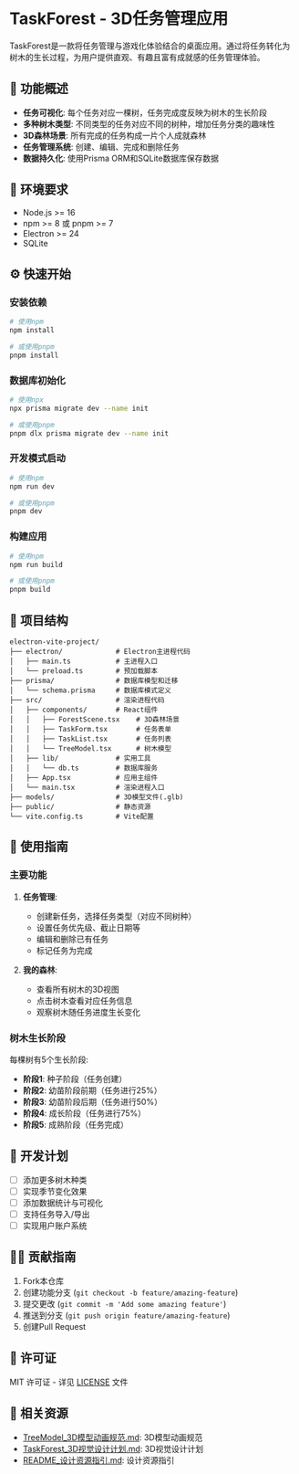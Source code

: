 # TaskForest - 3D任务管理应用

TaskForest是一款将任务管理与游戏化体验结合的桌面应用。通过将任务转化为树木的生长过程，为用户提供直观、有趣且富有成就感的任务管理体验。

## 🎯 功能概述

- **任务可视化**: 每个任务对应一棵树，任务完成度反映为树木的生长阶段
- **多种树木类型**: 不同类型的任务对应不同的树种，增加任务分类的趣味性
- **3D森林场景**: 所有完成的任务构成一片个人成就森林
- **任务管理系统**: 创建、编辑、完成和删除任务
- **数据持久化**: 使用Prisma ORM和SQLite数据库保存数据

## 🔧 环境要求

- Node.js >= 16
- npm >= 8 或 pnpm >= 7
- Electron >= 24
- SQLite

## ⚙️ 快速开始

### 安装依赖

```bash
# 使用npm
npm install

# 或使用pnpm
pnpm install
```

### 数据库初始化

```bash
# 使用npx
npx prisma migrate dev --name init

# 或使用pnpm
pnpm dlx prisma migrate dev --name init
```

### 开发模式启动

```bash
# 使用npm
npm run dev

# 或使用pnpm
pnpm dev
```

### 构建应用

```bash
# 使用npm
npm run build

# 或使用pnpm
pnpm build
```

## 📁 项目结构

```
electron-vite-project/
├── electron/             # Electron主进程代码
│   ├── main.ts           # 主进程入口
│   └── preload.ts        # 预加载脚本
├── prisma/               # 数据库模型和迁移
│   └── schema.prisma     # 数据库模式定义
├── src/                  # 渲染进程代码
│   ├── components/       # React组件
│   │   ├── ForestScene.tsx    # 3D森林场景
│   │   ├── TaskForm.tsx       # 任务表单
│   │   ├── TaskList.tsx       # 任务列表
│   │   └── TreeModel.tsx      # 树木模型
│   ├── lib/              # 实用工具
│   │   └── db.ts         # 数据库服务
│   ├── App.tsx           # 应用主组件
│   └── main.tsx          # 渲染进程入口
├── models/               # 3D模型文件(.glb)
├── public/               # 静态资源
└── vite.config.ts        # Vite配置
```

## 📝 使用指南

### 主要功能

1. **任务管理**:
   - 创建新任务，选择任务类型（对应不同树种）
   - 设置任务优先级、截止日期等
   - 编辑和删除已有任务
   - 标记任务为完成

2. **我的森林**:
   - 查看所有树木的3D视图
   - 点击树木查看对应任务信息
   - 观察树木随任务进度生长变化

### 树木生长阶段

每棵树有5个生长阶段:
- **阶段1**: 种子阶段（任务创建）
- **阶段2**: 幼苗阶段前期（任务进行25%）
- **阶段3**: 幼苗阶段后期（任务进行50%）
- **阶段4**: 成长阶段（任务进行75%）
- **阶段5**: 成熟阶段（任务完成）

## 🚀 开发计划

- [ ] 添加更多树木种类
- [ ] 实现季节变化效果
- [ ] 添加数据统计与可视化
- [ ] 支持任务导入/导出
- [ ] 实现用户账户系统

## 👨‍💻 贡献指南

1. Fork本仓库
2. 创建功能分支 (`git checkout -b feature/amazing-feature`)
3. 提交更改 (`git commit -m 'Add some amazing feature'`)
4. 推送到分支 (`git push origin feature/amazing-feature`)
5. 创建Pull Request

## 📄 许可证

MIT 许可证 - 详见 [LICENSE](LICENSE) 文件

## 🔗 相关资源

- [TreeModel_3D模型动画规范.md](../design/TaskForest_3D模型动画规范.md): 3D模型动画规范
- [TaskForest_3D视觉设计计划.md](../design/TaskForest_3D视觉设计计划.md): 3D视觉设计计划
- [README_设计资源指引.md](../design/README_设计资源指引.md): 设计资源指引